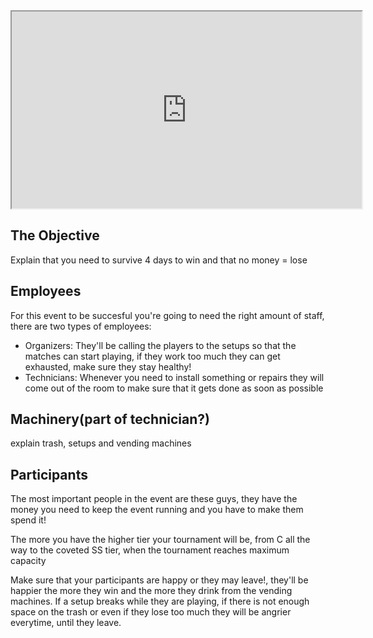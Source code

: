 <iframe width="560" height="315" src="https://www.youtube.com/embed/zQWTpzhywpc"></iframe>
<h2>The Objective</h2>
<p>
Explain that you need to survive 4 days to win and that no money = lose
</p>
<h2>Employees</h2>
<p>
For this event to be succesful you're going to need the right amount of staff, there are two types of employees:
	<ul>
		<li>Organizers: They'll be calling the players to the setups so that the matches can start playing, if they work too much they can get exhausted, make sure they stay healthy!</li>
		<li>Technicians: Whenever you need to install something or repairs they will come out of the room to make sure that it gets done as soon as possible</li>
	</ul>
</p>
<h2>Machinery(part of technician?)</h2>
<p>
explain trash, setups and vending machines
</p>
<h2>Participants</h2>
<p>
The most important people in the event are these guys, they have the money you need to keep the event running and you have to make them spend it!
</p>
<p>
The more you have the higher tier your tournament will be, from C all the way to the coveted SS tier, when the tournament reaches maximum capacity
</p>
<p>
Make sure that your participants are happy or they may leave!, they'll be happier the more they win and the more they drink from the vending machines. If a setup breaks while they are playing, if there is not enough space on the trash or even if they lose too much they will be angrier everytime, until they leave.
</p>